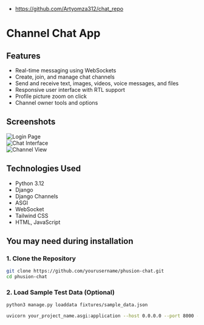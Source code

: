 * https://github.com/Artyomza312/chat_repo
# Channel Chat App

## Features

- Real-time messaging using WebSockets
- Create, join, and manage chat channels
- Send and receive text, images, videos, voice messages, and files
- Responsive user interface with RTL support
- Profile picture zoom on click
- Channel owner tools and options


## Screenshots

![Login Page](screenshots/channel_create.png)  
![Chat Interface](screenshots/Chat.png)  
![Channel View](screenshots/Channel.png)


## Technologies Used

- Python 3.12
- Django
- Django Channels
- ASGI
- WebSocket
- Tailwind CSS
- HTML, JavaScript

## You may need during installation

### 1. Clone the Repository

```bash
git clone https://github.com/yourusername/phusion-chat.git
cd phusion-chat

```

### 2. Load Sample Test Data (Optional)
```bash
python3 manage.py loaddata fixtures/sample_data.json

uvicorn your_project_name.asgi:application --host 0.0.0.0 --port 8000 --reload
